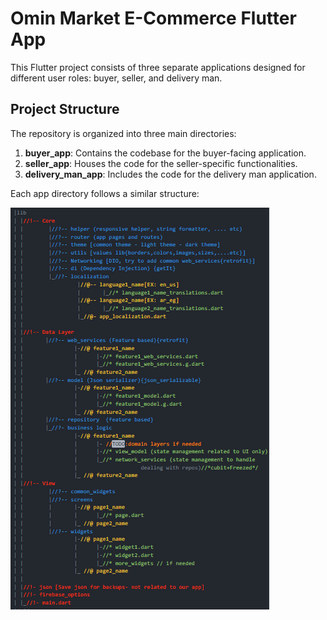 # Omin Market E-Commerce Flutter App

This Flutter project consists of three separate applications designed for different user roles: buyer, seller, and delivery man.

## Project Structure

The repository is organized into three main directories:

1. **buyer_app**: Contains the codebase for the buyer-facing application.
2. **seller_app**: Houses the code for the seller-specific functionalities.
3. **delivery_man_app**: Includes the code for the delivery man application.


Each app directory follows a similar structure:

![Alt text](arch.png)
